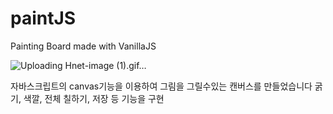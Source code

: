 # paintJS
Painting Board made with VanillaJS

![Uploading Hnet-image (1).gif…]()

자바스크립트의 canvas기능을 이용하여 그림을 그릴수있는 캔버스를 만들었습니다
굵기, 색깔, 전체 칠하기, 저장 등 기능을 구현


